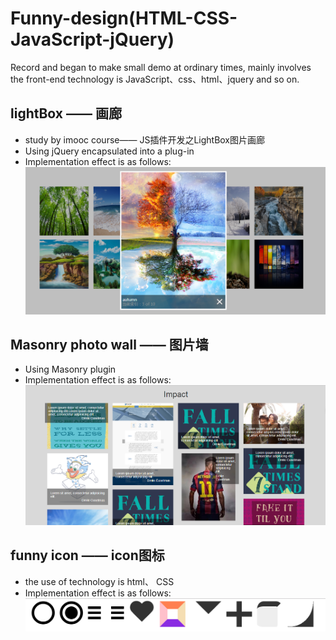 # Funny-design(HTML-CSS-JavaScript-jQuery)
Record and began to make small demo at ordinary times, mainly involves the front-end technology is JavaScript、css、html、jquery and so on.

## lightBox —— 画廊
- study by imooc course—— JS插件开发之LightBox图片画廊
- Using jQuery encapsulated into a plug-in
- Implementation effect is as follows: ![lightBox](./effectImg/lightbox.png)

## Masonry photo wall —— 图片墙
- Using Masonry plugin
- Implementation effect is as follows: ![Masonry photo wall](./effectImg/photoWall.png)

## funny icon —— icon图标
- the use of technology is html、 CSS
- Implementation effect is as follows: ![funny icon](./effectImg/cssIcon.png)